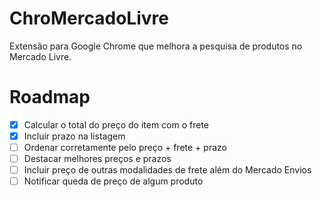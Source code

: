 # ChroMercadoLivre
Extensão para Google Chrome que melhora a pesquisa de produtos no Mercado Livre.

# Roadmap

- [x] Calcular o total do preço do item com o frete
- [x] Incluir prazo na listagem
- [ ] Ordenar corretamente pelo preço + frete + prazo
- [ ] Destacar melhores preços e prazos
- [ ] Incluir preço de outras modalidades de frete além do Mercado Envios
- [ ] Notificar queda de preço de algum produto
